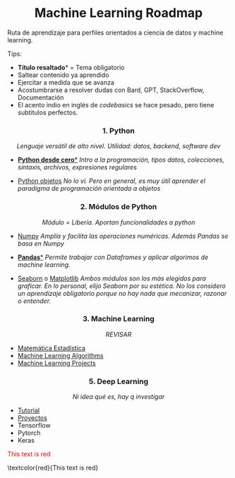 <h1 align='center'>Machine Learning Roadmap</h1>

Ruta de aprendizaje para perfiles orientados a ciencia de datos y machine learning.

Tips:
- **Título resaltado*** = Tema obligatorio
- Saltear contenido ya aprendido
- Ejercitar a medida que se avanza
- Acostumbrarse a resolver dudas con Bard, GPT, StackOverflow, Documentación
- El acento indio en inglés de *codebasics* se hace pesado, pero tiene subtitulos perfectos.

<h3 align='center'>1. Python</h3>
<p align='center'><em>Lenguaje versátil de alto nivel. Utilidad: datos, backend, software dev</em></p>

- [**Python desde cero***](https://youtu.be/nKPbfIU442g?si=7K1FnMw_VqU6Cp0t)
*Intro a la programación, tipos datos, colecciones, sintaxis, archivos, expresiones regulares*

- [Python objetos](https://youtu.be/HtKqSJX7VoM?si=TMJma4HQQUcUw8Af)
*No lo vi. Pero en general, es muy útil aprender el paradigma de programación orientada a objetos*

<h3 align='center'>2. Módulos de Python</h3>
<p align='center'><em>Módulo = Libería. Aportan funcionalidades a python</em></p>

- [Numpy](https://www.youtube.com/playlist?list=PLeo1K3hjS3uset9zIVzJWqplaWBiacTEU)
*Amplía y facilita las operaciones numéricas. Además Pandas se basa en Numpy*

- [**Pandas***](https://www.youtube.com/playlist?list=PLeo1K3hjS3uuASpe-1LjfG5f14Bnozjwy)
*Permite trabajar con Dataframes y aplicar algorimos de machine learning.*

- [Seaborn](https://www.youtube.com/playlist?list=PLeo1K3hjS3uuASpe-1LjfG5f14Bnozjwy) o [Matplotlib](https://www.youtube.com/playlist?list=PLeo1K3hjS3uuASpe-1LjfG5f14Bnozjwy)
*Ambos módulos son los más elegidos para graficar. En lo personal, elijo Seaborn por su estética.
No los considero un aprendizaje obligatorio porque no hay nada que mecanizar, razonar o entender.*

<h3 align='center'>3. Machine Learning</h3>
<p align='center'><em>REVISAR</em></p>

- [Matemática Estadística](https://www.youtube.com/playlist?list=PLeo1K3hjS3uuKaU2nBDwr6zrSOTzNCs0l)
- [Machine Learning Algorithms](https://www.youtube.com/playlist?list=PLeo1K3hjS3uvCeTYTeyfe0-rN5r8zn9rw)
- [Machine Learning Projects](https://www.youtube.com/playlist?list=PLeo1K3hjS3ut2o1ay5Dqh-r1kq6ZU8W0M)

<h3 align='center'>5. Deep Learning</h3>
<p align='center'><em>Ni idea qué es, hay q investigar</em></p>

- [Tutorial](https://www.youtube.com/playlist?list=PLeo1K3hjS3uu7CxAacxVndI4bE_o3BDtO)
- [Proyectos](https://www.youtube.com/playlist?list=PLeo1K3hjS3utJFNGyBpIvjWgSDY0eOE8S)
- Tensorflow
- Pytorch
- Keras






<span style="color: red;">This text is red</span>

\textcolor{red}{This text is red}














